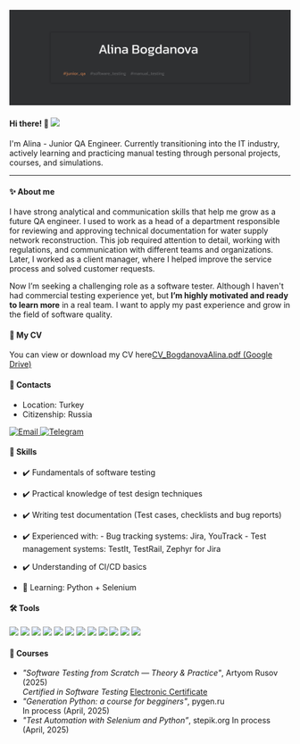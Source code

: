 ![Header](https://github.com/AlinaBogdanovaa/alinabogdanova/blob/main/assets/headerpic.svg)

#### Hi there! 👋 <img src="https://media.giphy.com/media/l0MYt5jPR6QX5pnqM/giphy.gif" width="50" />
 I'm Alina - Junior QA Engineer. Currently transitioning into the IT industry, actively learning and practicing manual testing through personal projects, courses, and simulations.

---

#### ✨ About me
I have strong analytical and communication skills that help me grow as a future QA engineer. I used to work as a head of a department responsible for reviewing and approving technical documentation for water supply network reconstruction. This job required attention to detail, working with regulations, and communication with different teams and organizations. Later, I worked as a client manager, where I helped improve the service process and solved customer requests.

Now I’m seeking a challenging role as a software tester. Although I haven't had commercial testing experience yet, but **I’m highly motivated and ready to learn more** in a real team. I want to apply my past experience and grow in the field of software quality.

#### 📄 My CV 
You can view or download my CV here[CV_BogdanovaAlina.pdf (Google Drive)](https://drive.google.com/file/d/1MputA9eMLqs3zmLvILyJeJg5DbgugBGt/view?usp=drive_link)

#### 📍 Contacts
- Location: Turkey  
- Citizenship: Russia
<p>
  <a href="mailto:bogdanovaa.qa@gmail.com">
    <img src="https://img.shields.io/badge/Email-bogdanovaa.qa@gmail.com-6c757d?style=flat-square&logo=gmail&logoColor=white" alt="Email" />
  </a>
  <a href="https://t.me/alinabogdano">
    <img src="https://img.shields.io/badge/Telegram-@alinabogdano-0088cc?style=flat-square&logo=telegram&logoColor=white" alt="Telegram" />
  </a>
</p>

#### 🧠 Skills
- ✔️ Fundamentals of software testing
- ✔️ Practical knowledge of test design techniques
- ✔️ Writing test documentation (Test cases, checklists and bug reports)
- ✔️ Experienced with:
        - Bug tracking systems: Jira, YouTrack
        - Test management systems: TestIt, TestRail, Zephyr for Jira
- ✔️ Understanding of CI/CD basics

- 🧪 Learning: Python + Selenium


#### 🛠 Tools

<p>
  <img src="https://img.shields.io/badge/Postman-FF6C37?style=for-the-badge&logo=postman&logoColor=white" />
  <img src="https://img.shields.io/badge/Swagger-85EA2D?style=for-the-badge&logo=swagger&logoColor=black" />
  <img src="https://img.shields.io/badge/Jira-0052CC?style=for-the-badge&logo=jira&logoColor=white" />
  <img src="https://img.shields.io/badge/YouTrack-000000?style=for-the-badge&logo=youtrack&logoColor=white" />
  <img src="https://img.shields.io/badge/Git-F05032?style=for-the-badge&logo=git&logoColor=white" />
  <img src="https://img.shields.io/badge/GitHub-181717?style=for-the-badge&logo=github&logoColor=white" />
  <img src="https://img.shields.io/badge/MySQL-4479A1?style=for-the-badge&logo=mysql&logoColor=white" />
  <img src="https://img.shields.io/badge/DevTools-4285F4?style=for-the-badge&logo=googlechrome&logoColor=white" />
  <img src="https://img.shields.io/badge/Fiddler-005F9E?style=for-the-badge&logo=fiddler&logoColor=white" />
  <img src="https://img.shields.io/badge/Charles_Proxy-333333?style=for-the-badge&logo=ghostery&logoColor=white" />
  <img src="https://img.shields.io/badge/Python-3776AB?style=for-the-badge&logo=python&logoColor=white" />
  <img src="https://img.shields.io/badge/Selenium-43B02A?style=for-the-badge&logo=selenium&logoColor=white" />
</p>


#### 🎯 Courses

- *"Software Testing from Scratch — Theory & Practice"*, Artyom Rusov (2025)  
*Certified in Software Testing* [Electronic Certificate](https://drive.google.com/file/d/16XTfja0gCISKuc5KYYpy7ltP5KGngHcb/view)
- *"Generation Python: a course for begginers"*, pygen.ru  
In process (April, 2025)
- *"Test Automation with Selenium and Python”*, stepik.org
In process (April, 2025)

